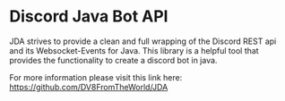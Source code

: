 # Discord Java Bot API
JDA strives to provide a clean and full wrapping of the Discord REST api and its Websocket-Events for Java. This library is a helpful tool that provides the functionality to create a discord bot in java.

For more information please visit this link here: https://github.com/DV8FromTheWorld/JDA

